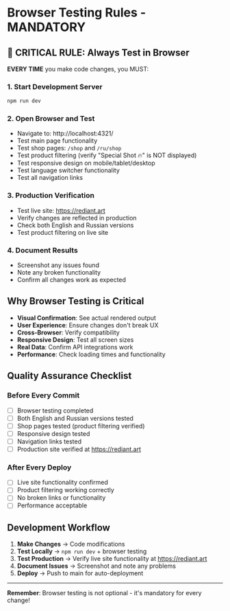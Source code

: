 # Browser Testing Rules - MANDATORY

## 🚨 CRITICAL RULE: Always Test in Browser
**EVERY TIME** you make code changes, you MUST:

### 1. Start Development Server
```bash
npm run dev
```

### 2. Open Browser and Test
- Navigate to: http://localhost:4321/
- Test main page functionality
- Test shop pages: `/shop` and `/ru/shop`
- Test product filtering (verify "Special Shot 🔥" is NOT displayed)
- Test responsive design on mobile/tablet/desktop
- Test language switcher functionality
- Test all navigation links

### 3. Production Verification
- Test live site: https://rediant.art
- Verify changes are reflected in production
- Check both English and Russian versions
- Test product filtering on live site

### 4. Document Results
- Screenshot any issues found
- Note any broken functionality
- Confirm all changes work as expected

## Why Browser Testing is Critical
- **Visual Confirmation**: See actual rendered output
- **User Experience**: Ensure changes don't break UX
- **Cross-Browser**: Verify compatibility
- **Responsive Design**: Test all screen sizes
- **Real Data**: Confirm API integrations work
- **Performance**: Check loading times and functionality

## Quality Assurance Checklist

### Before Every Commit
- [ ] Browser testing completed
- [ ] Both English and Russian versions tested
- [ ] Shop pages tested (product filtering verified)
- [ ] Responsive design tested
- [ ] Navigation links tested
- [ ] Production site verified at https://rediant.art

### After Every Deploy
- [ ] Live site functionality confirmed
- [ ] Product filtering working correctly
- [ ] No broken links or functionality
- [ ] Performance acceptable

## Development Workflow
1. **Make Changes** → Code modifications
2. **Test Locally** → `npm run dev` + browser testing
3. **Test Production** → Verify live site functionality at https://rediant.art
4. **Document Issues** → Screenshot and note any problems
5. **Deploy** → Push to main for auto-deployment

---

**Remember**: Browser testing is not optional - it's mandatory for every change!
